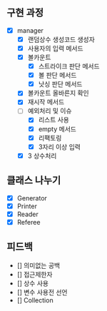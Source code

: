 ##  구현 과정
- [x] manager
    - [x] 랜덤상수 생성코드 생성자
    - [x] 사용자의 입력 메서드
    - [x] 볼카운트
      - [x] 스트라이크 판단 메서드
      - [x] 볼 판단 메서드
      - [x] 낫싱 판단 메서드
    - [x] 볼카운트 올바른지 확인
    - [x] 재시작 메서드
    - [ ] 예외처리 및 이슈 
      - [x] 리스트 사용
      - [x] empty 메서드
      - [x] 리팩토링
      - [x] 3자리 이상 입력
    - [x] 3 상수처리

## 클래스 나누기
- [x] Generator
- [x] Printer
- [x] Reader
- [x] Referee

## 피드백
- [] 의미없는 공백
- [] 접근제한자
- [] 상수 사용
- [] 변수 사용전 선언
- [] Collection

